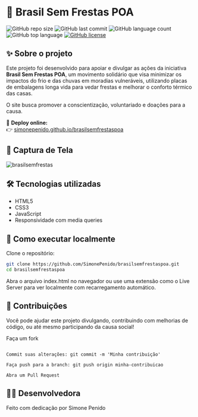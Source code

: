 # 🧵 Brasil Sem Frestas POA

![GitHub repo size](https://img.shields.io/github/repo-size/SimonePenido/brasilsemfrestaspoa)
![GitHub last commit](https://img.shields.io/github/last-commit/SimonePenido/brasilsemfrestaspoa)
![GitHub language count](https://img.shields.io/github/languages/count/SimonePenido/brasilsemfrestaspoa)
![GitHub top language](https://img.shields.io/github/languages/top/SimonePenido/brasilsemfrestaspoa)
[![GitHub license](https://img.shields.io/github/license/SimonePenido/brasilsemfrestaspoa)](https://github.com/SimonePenido/brasilsemfrestaspoa/blob/main/LICENSE)

## ✨ Sobre o projeto

Este projeto foi desenvolvido para apoiar e divulgar as ações da iniciativa **Brasil Sem Frestas POA**, um movimento solidário que visa minimizar os impactos do frio e das chuvas em moradias vulneráveis, utilizando placas de embalagens longa vida para vedar frestas e melhorar o conforto térmico das casas.

O site busca promover a conscientização, voluntariado e doações para a causa.

🔗 **Deploy online:**  
👉 [simonepenido.github.io/brasilsemfrestaspoa](https://simonepenido.github.io/brasilsemfrestaspoa/)

## 📸 Captura de Tela

![brasilsemfrestas](https://github.com/user-attachments/assets/7c35d6fc-adca-4e65-99b8-e2d12b611219)


## 🛠️ Tecnologias utilizadas

- HTML5  
- CSS3  
- JavaScript 
- Responsividade com media queries

## 🚀 Como executar localmente

Clone o repositório:

```bash
git clone https://github.com/SimonePenido/brasilsemfrestaspoa.git
cd brasilsemfrestaspoa
```

Abra o arquivo index.html no navegador ou use uma extensão como o Live Server para ver localmente com recarregamento automático.

## 🤝 Contribuições

Você pode ajudar este projeto divulgando, contribuindo com melhorias de código, ou até mesmo participando da causa social!

Faça um fork

``` Crie uma nova branch: git checkout -b minha-contribuicao

Commit suas alterações: git commit -m 'Minha contribuição'

Faça push para a branch: git push origin minha-contribuicao

Abra um Pull Request
```

## 🙋‍♀️ Desenvolvedora

Feito com dedicação por Simone Penido

